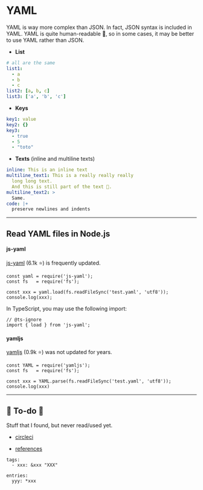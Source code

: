 # YAML

<div class="row row-cols-md-2"><div>

YAML is way more complex than JSON. In fact, JSON syntax is included in YAML. YAML is quite human-readable 🚀, so in some cases, it may be better to use YAML rather than JSON.

* **List**

```yaml
# all are the same
list1:
  - a
  - b
  - c
list2: [a, b, c]
list3: ['a', 'b', 'c']
```
</div><div>

* **Keys**

```yaml
key1: value
key2: {}
key3:
  - true
  - 5
  - "toto"
```

* **Texts** (inline and multiline texts)

```yaml
inline: This is an inline text
multiline_text1: This is a really really really
  long long text. 
  And this is still part of the text 🚀.
multiline_text2: >
  Same.
code: |+
  preserve newlines and indents
```
</div></div>

<hr class="sep-both">

## Read YAML files in Node.js

<div class="row row-cols-md-2"><div>

#### js-yaml

[js-yaml](https://www.npmjs.com/package/js-yaml) (6.1k ⭐) is frequently updated.

```js!
const yaml = require('js-yaml');
const fs   = require('fs');

const xxx = yaml.load(fs.readFileSync('test.yaml', 'utf8'));
console.log(xxx);
```

In TypeScript, you may use the following import:

```ts!
// @ts-ignore
import { load } from 'js-yaml';
```
</div><div>

#### yamljs

[yamljs](https://www.npmjs.com/package/yamljs) (0.9k ⭐) was not updated for years.

```js!
const YAML = require('yamljs');
const fs   = require('fs');

const xxx = YAML.parse(fs.readFileSync('test.yaml', 'utf8'));
console.log(xxx)
```
</div></div>

<hr class="sep-both">

## 👻 To-do 👻

Stuff that I found, but never read/used yet.

<div class="row row-cols-md-2"><div>

* [circleci](https://circleci.com/docs/introduction-to-yaml-configurations/)
</div><div>

* [references](https://stackoverflow.com/questions/2063616/how-to-reference-a-yaml-setting-from-elsewhere-in-the-same-yaml-file)

```
tags:
  - xxx: &xxx "XXX"

entries:
  yyy: *xxx
```
</div></div>